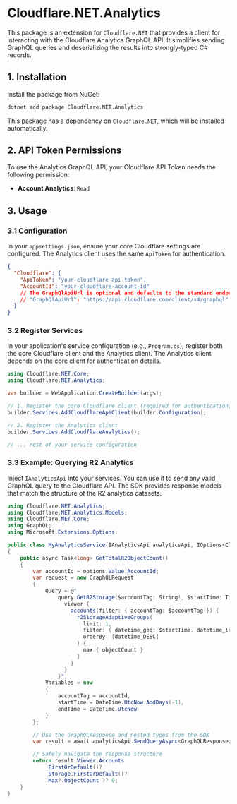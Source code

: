 # Cloudflare.NET.Analytics

This package is an extension for `Cloudflare.NET` that provides a client for interacting with the Cloudflare Analytics GraphQL API. It simplifies sending GraphQL queries and deserializing the results into strongly-typed C# records.

## 1. Installation

Install the package from NuGet:

```bash
dotnet add package Cloudflare.NET.Analytics
```

This package has a dependency on `Cloudflare.NET`, which will be installed automatically.

## 2. API Token Permissions

To use the Analytics GraphQL API, your Cloudflare API Token needs the following permission:

*   **Account Analytics**: `Read`

## 3. Usage

### 3.1 Configuration

In your `appsettings.json`, ensure your core Cloudflare settings are configured. The Analytics client uses the same `ApiToken` for authentication.

```json
{
  "Cloudflare": {
    "ApiToken": "your-cloudflare-api-token",
    "AccountId": "your-cloudflare-account-id"
    // The GraphQlApiUrl is optional and defaults to the standard endpoint.
    // "GraphQlApiUrl": "https://api.cloudflare.com/client/v4/graphql"
  }
}
```

### 3.2 Register Services

In your application's service configuration (e.g., `Program.cs`), register both the core Cloudflare client and the Analytics client. The Analytics client depends on the core client for authentication details.

```csharp
using Cloudflare.NET.Core;
using Cloudflare.NET.Analytics;

var builder = WebApplication.CreateBuilder(args);

// 1. Register the core Cloudflare client (required for authentication)
builder.Services.AddCloudflareApiClient(builder.Configuration);

// 2. Register the Analytics client
builder.Services.AddCloudflareAnalytics();

// ... rest of your service configuration
```

### 3.3 Example: Querying R2 Analytics

Inject `IAnalyticsApi` into your services. You can use it to send any valid GraphQL query to the Cloudflare API. The SDK provides response models that match the structure of the R2 analytics datasets.

```csharp
using Cloudflare.NET.Analytics;
using Cloudflare.NET.Analytics.Models;
using Cloudflare.NET.Core;
using GraphQL;
using Microsoft.Extensions.Options;

public class MyAnalyticsService(IAnalyticsApi analyticsApi, IOptions<CloudflareApiOptions> options)
{
    public async Task<long> GetTotalR2ObjectCount()
    {
        var accountId = options.Value.AccountId;
        var request = new GraphQLRequest
        {
            Query = @"
                query GetR2Storage($accountTag: String!, $startTime: Time!, $endTime: Time!) {
                  viewer {
                    accounts(filter: { accountTag: $accountTag }) {
                      r2StorageAdaptiveGroups(
                        limit: 1,
                        filter: { datetime_geq: $startTime, datetime_leq: $endTime },
                        orderBy: [datetime_DESC]
                      ) {
                        max { objectCount }
                      }
                    }
                  }
                }",
            Variables = new
            {
                accountTag = accountId,
                startTime = DateTime.UtcNow.AddDays(-1),
                endTime = DateTime.UtcNow
            }
        };

        // Use the GraphQLResponse and nested types from the SDK
        var result = await analyticsApi.SendQueryAsync<GraphQLResponse>(request);

        // Safely navigate the response structure
        return result.Viewer.Accounts
            .FirstOrDefault()?
            .Storage.FirstOrDefault()?
            .Max?.ObjectCount ?? 0;
    }
}
```